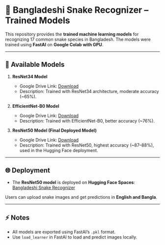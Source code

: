 # 🐍 Bangladeshi Snake Recognizer – Trained Models

This repository provides the **trained machine learning models** for recognizing 17 common snake species in Bangladesh. The models were trained using **FastAI** on **Google Colab with GPU**.

---

## 📂 Available Models

1. **ResNet34 Model**  
   - Google Drive Link: [Download](https://drive.google.com/file/d/1qhSFOZ2zT1GWu9YSY_K87iUnxr9ZmjxZ/view?usp=sharing)  
   - Description: Trained with ResNet34 architecture, moderate accuracy (~65%).  

2. **EfficientNet-B0 Model**  
   - Google Drive Link: [Download](https://drive.google.com/file/d/1iqikuHYgqXE4t6JcgntpIl7W1UqWzIBf/view?usp=sharing)  
   - Description: Trained with EfficientNet-B0, better accuracy (~76%).  

3. **ResNet50 Model (Final Deployed Model)**  
   - Google Drive Link: [Download](https://drive.google.com/file/d/17h2LQUohd4LCsYnwmXtQeRqWi5vg_kIL/view?usp=sharing)  
   - Description: Trained with ResNet50, highest accuracy (~87–88%), used in the Hugging Face deployment.

---

## 🌐 Deployment

- The **ResNet50 model** is deployed on **Hugging Face Spaces**:  
  [Bangladeshi Snake Recognizer](https://huggingface.co/spaces/Rafix007/Bangladeshi-Snake-Recognizer)  

Users can upload snake images and get predictions in **English and Bangla**.  

---

## ⚡ Notes

- All models are exported using FastAI’s `.pkl` format.  
- Use `load_learner` in FastAI to load and predict images locally.
